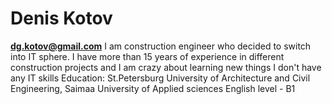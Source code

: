 # Denis Kotov
**dg.kotov@gmail.com**
I am construction engineer who decided to switch into IT sphere. I have more than 15 years of experience in different construction projects and I am crazy about learning new things
I don't have any IT skills
Education: St.Petersburg University of Architecture and Civil Engineering, Saimaa University of Applied sciences 
English level - B1
